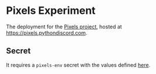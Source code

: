 # Pixels Experiment

The deployment for the [Pixels project](https://git.pydis.com/pixels), hosted at https://pixels.pythondiscord.com.

## Secret

It requires a `pixels-env` secret with the values defined [here](https://github.com/python-discord/pixels#env-file).
